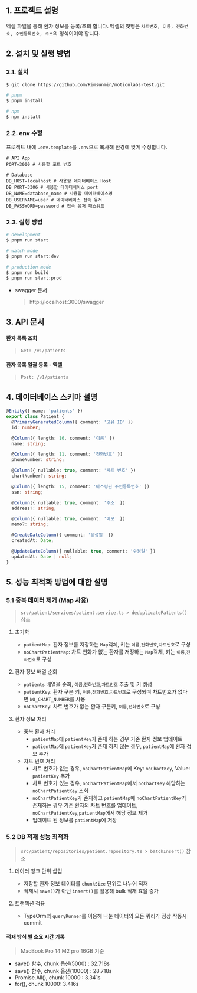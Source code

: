 ## 1. 프로젝트 설명

엑셀 파일을 통해 환자 정보를 등록/조회 합니다.
엑셀의 첫행은 `차트번호, 이름, 전화번호, 주민등록번호, 주소`의 형식이여야 합니다.

## 2. 설치 및 실행 방법

### 2.1. 설치
``` bash
$ git clone https://github.com/Kimsunmin/motionlabs-test.git

# pnpm
$ pnpm install

# npm
$ npm install
```
### 2.2. env 수정
프로젝트 내에 `.env.template`를 `.env`으로 복사해 환경에 맞게 수정합니다.
``` env
# API App
PORT=3000 # 사용할 포트 번호

# Database
DB_HOST=localhost # 사용할 데이터베이스 Host
DB_PORT=3306 # 사용할 데이터베이스 port
DB_NAME=database_name # 사용할 데이터베이스명
DB_USERNAME=user # 데이터베이스 접속 유저
DB_PASSWORD=password # 접속 유저 패스워드
```

### 2.3. 실행 방법

``` bash
# development
$ pnpm run start

# watch mode
$ pnpm run start:dev

# production mode
$ pnpm run build
$ pnpm run start:prod
```
* swagger 문서
  > http://localhost:3000/swagger

## 3. API 문서

#### 환자 목록 조회
> `Get: /v1/patients`

#### 환자 목록 일괄 등록 - 엑셀
> `Post: /v1/patients`

## 4. 데이터베이스 스키마 설명
``` typescript
@Entity({ name: 'patients' })
export class Patient {
  @PrimaryGeneratedColumn({ comment: '고유 ID' })
  id: number;

  @Column({ length: 16, comment: '이름' })
  name: string;

  @Column({ length: 11, comment: '전화번호' })
  phoneNumber: string;

  @Column({ nullable: true, comment: '차트 번호' })
  chartNumber?: string;

  @Column({ length: 15, comment: '마스킹된 주민등록번호' })
  ssn: string;

  @Column({ nullable: true, comment: '주소' })
  address?: string;

  @Column({ nullable: true, comment: '메모' })
  memo?: string;

  @CreateDateColumn({ comment: '생성일' })
  createdAt: Date;

  @UpdateDateColumn({ nullable: true, comment: '수정일' })
  updatedAt: Date | null;
}
```

## 5. 성능 최적화 방법에 대한 설명
### 5.1 중복 데이터 제거 (Map 사용)
> `src/patient/services/patient.service.ts > deduplicatePatients()` 참조
1. 초기화
   * `patientMap`: 환자 정보를 저장하는 `Map`객체, 키는 `이름`,`전화번호`,`차트번호`로 구성
   * `noChartPatientMap`: 차트 번화가 없는 환자를 저장하는 `Map`객체, 키는 `이름`,`전화번호`로 구성
     
2. 환자 정보 배열 순회
   * `patients` 배열을 순회, `이름`,`전화번호`,`차트번호` 추출 및 키 생성
   * `patientKey`: 환자 구분 키, `이름`,`전화번호`,`차트번호`로 구성되며 차트번호가 없다면 `NO_CHART_NUMBER`를 사용
   * `noChartKey`: 차트 번호가 없는 환자 구분키, `이름`,`전화번호`로 구성

3. 환자 정보 처리
   * 중복 환자 처리
     * `patientMap`에 `patientKey`가 존재 하는 경우 기존 환자 정보 업데이트
     * `patientMap`에 `patientKey`가 존재 하지 않는 경우, `patientMap`에 환자 정보 추가
   * 차트 번호 처리
     * 차트 번호가 없는 경우, `noChartPatientMap`에 Key: `noChartKey`, Value: `patientKey` 추가
     * 차트 번호가 있는 경우, `noChartPatientMap`에서 `noChartKey` 해당하는 `noChartPatientKey` 조회
     * `noChartPatientKey`가 존재하고 `patientMap`에 `noChartPatientKey`가 존재하는 경우 기존 환자의 차트 번호를 업데이트, `noChartPatientKey`,`patientMap`에서 해당 정보 제거
     * 업데이트 된 정보를 `patientMap`에 저장
    
### 5.2 DB 적재 성능 최적화
> `src/patient/repositories/patient.repository.ts > batchInsert()` 참조
1. 데이터 청크 단위 삽입
   * 저장할 환자 정보 데이터를 `chunkSize` 단위로 나누어 적재
   * 적재시 `save()`가 아닌 `insert()`를 활용해 bulk 적재 효율 증가
   
2. 트랜잭션 적용
   * TypeOrm의 `queryRunner`를 이용해 나눈 데이터의 모든 퀴리가 정상 작동시 commit


#### 적재 방식 별 소요 시간 기록
> MacBook Pro 14 M2 pro 16GB 기준
  * save() 함수, chunk 옵션(5000) : 32.718s
  * save() 함수, chunk 옵션(10000) : 28.718s
  * Promise.All(), chunk 10000 : 3.341s
  * for(), chunk 10000: 3.416s
